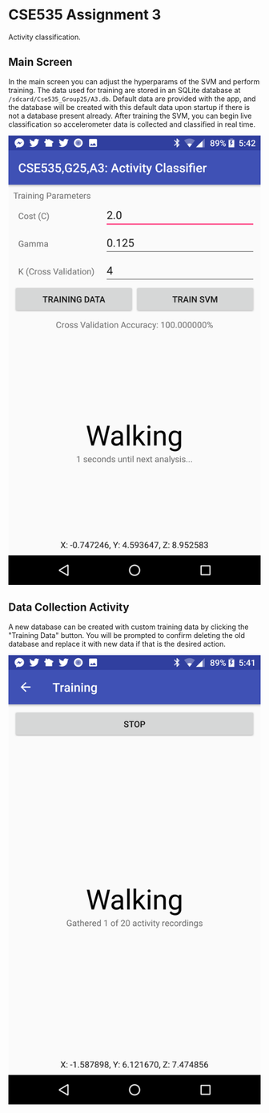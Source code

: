 CSE535 Assignment 3
===================

Activity classification.

Main Screen
-----------
In the main screen you can adjust the hyperparams of the SVM and perform training. The data used for training are stored in an SQLite database at `/sdcard/Cse535_Group25/A3.db`. Default data are provided with the app, and the database will be created with this default data upon startup if there is not a database present already. After training the SVM, you can begin live classification so accelerometer data is collected and classified in real time.

![screenshot_live.png](screenshot_live.png)

Data Collection Activity
------------------------
A new database can be created with custom training data by clicking the "Training Data" button. You will be prompted to confirm deleting the old database and replace it with new data if that is the desired action.

![screenshot_train.png](screenshot_train.png)
